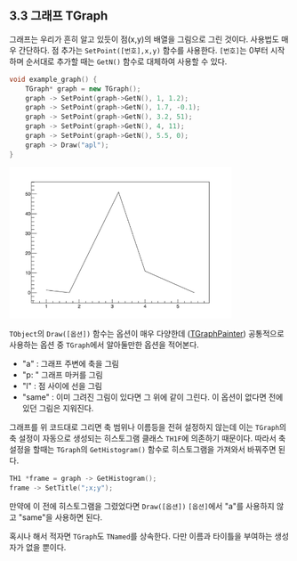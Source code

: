 ## 3.3 그래프 TGraph

그래프는 우리가 흔히 알고 있듯이 점(x,y)의 배열을 그림으로 그린 것이다.  사용법도 매우 간단하다. 점 추가는 `SetPoint([번호],x,y)` 함수를 사용한다.  `[번호]`는 0부터 시작하며 순서대로 추가할 때는 `GetN()` 함수로 대체하여 사용할 수 있다.

```c++
void example_graph() {
    TGraph* graph = new TGraph();
    graph -> SetPoint(graph->GetN(), 1, 1.2);
    graph -> SetPoint(graph->GetN(), 1.7, -0.1);
    graph -> SetPoint(graph->GetN(), 3.2, 51);
    graph -> SetPoint(graph->GetN(), 4, 11);
    graph -> SetPoint(graph->GetN(), 5.5, 0);
    graph -> Draw("apl");
}
```

<img src="uploads/images/graph.png" alt="drawing" width="400"/>

`TObject`의 `Draw([옵션])` 함수는 옵션이 매우 다양한데 ([TGraphPainter](https://root.cern.ch/doc/master/classTGraphPainter.html)) 공통적으로 사용하는 옵션 중 `TGraph`에서 알아둘만한 옵션을 적어본다.

- "a" : 그래프 주변에 축을 그림
- "p: " 그래프 마커를 그림
- "l" : 점 사이에 선을 그림
- "same" : 이미 그려진 그림이 있다면 그 위에 같이 그린다. 이 옵션이 없다면 전에 있던 그림은 지워진다.

그래프를 위 코드대로 그리면 축 범위나 이름등을 전혀 설정하지 않는데 이는 `TGraph`의 축 설정이 자동으로 생성되는 히스토그램 클래스 `TH1F`에 의존하기 때문이다.  따라서 축 설정을 할때는 `TGraph`의 `GetHistogram()` 함수로 히스토그램을 가져와서 바꿔주면 된다.

```c++
TH1 *frame = graph -> GetHistogram();
frame -> SetTitle(";x;y");
```

만약에 이 전에 히스토그램을 그렸었다면 `Draw([옵션])` `[옵션]`에서 "a"를 사용하지 않고 "same"을 사용하면 된다.

혹시나 해서 적자면 `TGraph`도 `TNamed`를 상속한다. 다만 이름과 타이틀을 부여하는 생성자가 없을 뿐이다.
